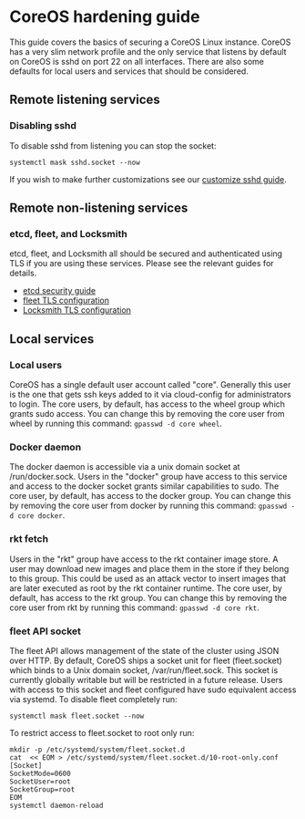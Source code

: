 # CoreOS hardening guide

This guide covers the basics of securing a CoreOS Linux instance. CoreOS has a very slim network profile and the only service that listens by default on CoreOS is sshd on port 22 on all interfaces. There are also some defaults for local users and services that should be considered.

## Remote listening services

### Disabling sshd

To disable sshd from listening you can stop the socket:

```
systemctl mask sshd.socket --now
```

If you wish to make further customizations see our [customize sshd guide](https://coreos.com/os/docs/latest/customizing-sshd.html).

## Remote non-listening services

### etcd, fleet, and Locksmith

etcd, fleet, and Locksmith all should be secured and authenticated using TLS if you are using these services. Please see the relevant guides for details.

* [etcd security guide](https://coreos.com/etcd/docs/2.2.0/security.html)
* [fleet TLS configuration](https://coreos.com/os/docs/latest/cloud-config.html#fleet)
* [Locksmith TLS configuration](https://coreos.com/os/docs/latest/cloud-config.html#locksmith)

## Local services

### Local users

CoreOS has a single default user account called "core". Generally this user is the one that gets ssh keys added to it via cloud-config for administrators to login. The core users, by default, has access to the wheel group which grants sudo access. You can change this by removing the core user from wheel by running this command: `gpasswd -d core wheel`.

### Docker daemon

The docker daemon is accessible via a unix domain socket at /run/docker.sock. Users in the "docker" group have access to this service and access to the docker socket grants similar capabilities to sudo. The core user, by default, has access to the docker group. You can change this by removing the core user from docker by running this command: `gpasswd -d core docker`.

### rkt fetch

Users in the "rkt" group have access to the rkt container image store. A user may download new images and place them in the store if they belong to this group. This could be used as an attack vector to insert images that are later executed as root by the rkt container runtime. The core user, by default, has access to the rkt group. You can change this by removing the core user from rkt by running this command: `gpasswd -d core rkt`.

### fleet API socket

The fleet API allows management of the state of the cluster using JSON over HTTP. By default, CoreOS ships a socket unit for fleet (fleet.socket) which binds to a Unix domain socket, /var/run/fleet.sock. This socket is currently globally writable but will be restricted in a future release. Users with access to this socket and fleet configured have sudo equivalent access via systemd. To disable fleet completely run:

```
systemctl mask fleet.socket --now
```

To restrict access to fleet.socket to root only run:

```
mkdir -p /etc/systemd/system/fleet.socket.d
cat  << EOM > /etc/systemd/system/fleet.socket.d/10-root-only.conf
[Socket]
SocketMode=0600
SocketUser=root
SocketGroup=root
EOM
systemctl daemon-reload
```
